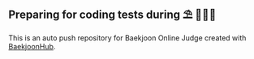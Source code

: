 ## Preparing for coding tests during ⛱️ 🌊🍁🌰<br>
This is an auto push repository for Baekjoon Online Judge created with [BaekjoonHub](https://github.com/BaekjoonHub/BaekjoonHub). <br>
